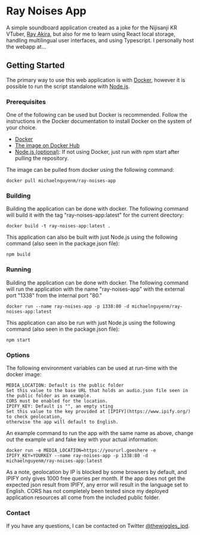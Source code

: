 # Ray Noises App

A simple soundboard application created as a joke for the Nijisanji KR VTuber, [Ray Akira](https://www.youtube.com/channel/UC7hffDQLKIEG-_zoAQkMIvg), but also for me to learn using React local storage, handling multilingual user interfaces, and using Typescript. I personally host the webapp at...

## Getting Started

The primary way to use this web application is with [Docker](https://www.docker.com/), however it is possible to run the script standalone with [Node.js](https://nodejs.org/).

### Prerequisites

One of the following can be used but Docker is recommended. Follow the instructions in the Docker documentation to install Docker on the system of your choice.

- [Docker](https://www.docker.com/)
- [The image on Docker Hub](https://hub.docker.com/r/michaelnguyenm/ray-noises-app)
- [Node.js (optional)](https://nodejs.org/): If not using Docker, just run with npm start after pulling the repository.

The image can be pulled from docker using the following command:

    docker pull michaelnguyenm/ray-noises-app

### Building

Building the application can be done with docker. The following command will build it with the tag "ray-noises-app:latest" for the current directory:

    docker build -t ray-noises-app:latest .

This application can also be built with just Node.js using the following command (also seen in the package.json file):

    npm build

### Running

Building the application can be done with docker. The following command will run the application with the name "ray-noises-app" with the external port "1338" from the internal port "80."

    docker run --name ray-noises-app -p 1338:80 -d michaelnguyenm/ray-noises-app:latest

This application can also be run with just Node.js using the following command (also seen in the package.json file):

    npm start

### Options

The following environment variables can be used at run-time with the docker image:

```
MEDIA_LOCATION: Default is the public folder
Set this value to the base URL that holds an audio.json file seen in the public folder as an example.
CORS must be enabled for the location.
IPIFY_KEY: Default is "", an empty sting
Set this value to the key provided at [IPIFY](https://www.ipify.org/) to check geolocation,
otherwise the app will default to English.
```

An example command to run the app with the same name as above, change out the example url and fake key with your actual information:

    docker run -e MEDIA_LOCATION=https://yoururl.goeshere -e IPIFY_KEY=YOURKEY --name ray-noises-app -p 1338:80 -d michaelnguyenm/ray-noises-app:latest

As a note, geolocation by IP is blocked by some browsers by default, and IPIFY only gives 1000 free queries per month. If the app does not get the expected json result from IPIFY, any error will result in the language set to English. CORS has not completely been tested since my deployed application resources all come from the included public folder.

### Contact

If you have any questions, I can be contacted on Twitter [@thewiggles_jpd](https://twitter.com/TheWiggles_jpd).

